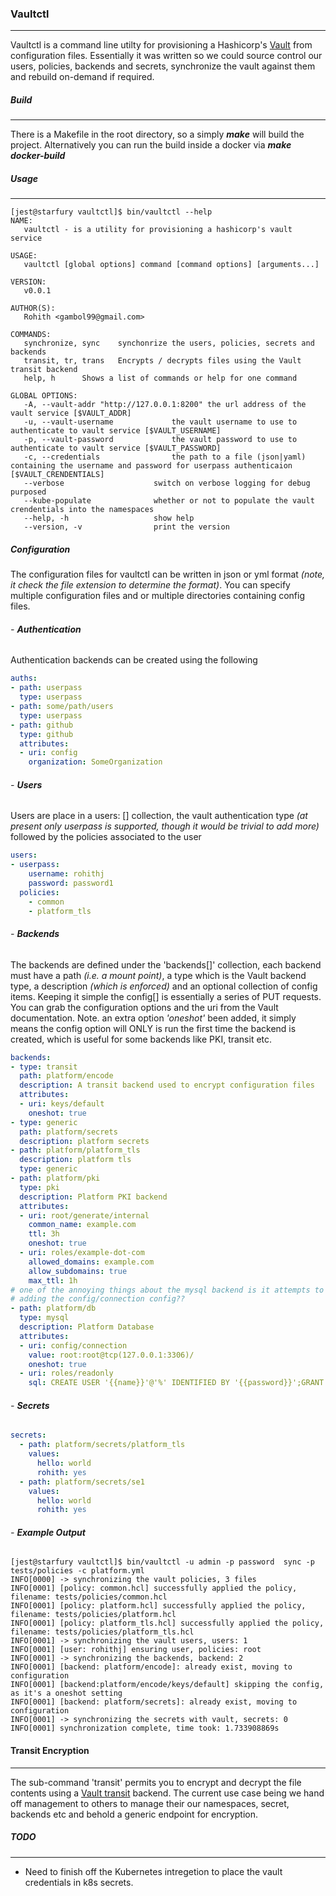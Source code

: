 ### **Vaultctl**

---
Vaultctl is a command line utilty for provisioning a Hashicorp's [Vault](https://www.vaultproject.io) from configuration files. Essentially it was written so we could source control our users, policies, backends and secrets, synchronize the vault against them and rebuild on-demand if required.
 
##### **Build**
---
 
 There is a Makefile in the root directory, so a simply ***make*** will build the project. Alternatively you can run the build inside a docker via ***make docker-build***
 
##### **Usage**
---
 
```shell
[jest@starfury vaultctl]$ bin/vaultctl --help
NAME:
   vaultctl - is a utility for provisioning a hashicorp's vault service

USAGE:
   vaultctl [global options] command [command options] [arguments...]
   
VERSION:
   v0.0.1
   
AUTHOR(S):
   Rohith <gambol99@gmail.com> 
   
COMMANDS:
   synchronize, sync	synchonrize the users, policies, secrets and backends
   transit, tr, trans	Encrypts / decrypts files using the Vault transit backend
   help, h		Shows a list of commands or help for one command
   
GLOBAL OPTIONS:
   -A, --vault-addr "http://127.0.0.1:8200"	the url address of the vault service [$VAULT_ADDR]
   -u, --vault-username 			the vault username to use to authenticate to vault service [$VAULT_USERNAME]
   -p, --vault-password 			the vault password to use to authenticate to vault service [$VAULT_PASSWORD]
   -c, --credentials 				the path to a file (json|yaml) containing the username and password for userpass authenticaion [$VAULT_CRENDENTIALS]
   --verbose					switch on verbose logging for debug purposed
   --kube-populate				whether or not to populate the vault crendentials into the namespaces
   --help, -h					show help
   --version, -v				print the version
``` 

##### **Configuration**

The configuration files for vaultctl can be written in json or yml format *(note, it check the file extension to determine the format)*. You can specify multiple configuration files and or multiple directories containing config files. 

###### - **Authentication**

Authentication backends can be created using the following

```YAML
auths:
- path: userpass
  type: userpass
- path: some/path/users
  type: userpass
- path: github
  type: github
  attributes:
  - uri: config
    organization: SomeOrganization
```

###### - **Users**

Users are place in a users: [] collection, the vault authentication type *(at present only userpass is supported, though it would be trivial to add more)* followed by the policies associated to the user

```YAML
users:
- userpass:
    username: rohithj
    password: password1
  policies:
    - common
    - platform_tls
```

###### - **Backends**

The backends are defined under the 'backends[]' collection, each backend must have a path *(i.e. a mount point)*, a type which is the Vault backend type, a description *(which is enforced)* and an optional collection of config items. Keeping it simple the config[] is essentially a series of PUT requests. You can grab the configuration options and the uri from the Vault documentation. Note. an extra option *'oneshot'* been added, it simply means the config option will ONLY is run the first time the backend is created, which is useful for some backends like PKI, transit etc.

```YAML
backends:
- type: transit
  path: platform/encode
  description: A transit backend used to encrypt configuration files
  attributes:
  - uri: keys/default
    oneshot: true
- type: generic
  path: platform/secrets
  description: platform secrets
- path: platform/platform_tls
  description: platform tls
  type: generic
- path: platform/pki
  type: pki
  description: Platform PKI backend
  attributes:
  - uri: root/generate/internal
    common_name: example.com
    ttl: 3h
    oneshot: true
  - uri: roles/example-dot-com
    allowed_domains: example.com
    allow_subdomains: true
    max_ttl: 1h 
# one of the annoying things about the mysql backend is it attempts to connect to the db when
# adding the config/connection config??
- path: platform/db
  type: mysql
  description: Platform Database
  attributes:
  - uri: config/connection
    value: root:root@tcp(127.0.0.1:3306)/
    oneshot: true
  - uri: roles/readonly
    sql: CREATE USER '{{name}}'@'%' IDENTIFIED BY '{{password}}';GRANT SELECT ON *.* TO '{{name}}'@'%'
```    

###### - **Secrets**

```YAML
secrets:
  - path: platform/secrets/platform_tls
    values:
      hello: world
      rohith: yes
  - path: platform/secrets/se1
    values:
      hello: world
      rohith: yes
```      

###### - **Example Output**

```shell
[jest@starfury vaultctl]$ bin/vaultctl -u admin -p password  sync -p tests/policies -c platform.yml
INFO[0000] -> synchronizing the vault policies, 3 files 
INFO[0001] [policy: common.hcl] successfully applied the policy, filename: tests/policies/common.hcl 
INFO[0001] [policy: platform.hcl] successfully applied the policy, filename: tests/policies/platform.hcl 
INFO[0001] [policy: platform_tls.hcl] successfully applied the policy, filename: tests/policies/platform_tls.hcl 
INFO[0001] -> synchronizing the vault users, users: 1 
INFO[0001] [user: rohithj] ensuring user, policies: root 
INFO[0001] -> synchronizing the backends, backend: 2 
INFO[0001] [backend: platform/encode]: already exist, moving to configuration 
INFO[0001] [backend:platform/encode/keys/default] skipping the config, as it's a oneshot setting 
INFO[0001] [backend: platform/secrets]: already exist, moving to configuration 
INFO[0001] -> synchronizing the secrets with vault, secrets: 0 
INFO[0001] synchronization complete, time took: 1.733908869s 
```

#### **Transit Encryption**
---
The sub-command 'transit' permits you to encrypt and decrypt the file contents using a [Vault transit](https://www.vaultproject.io/docs/secrets/transit/index.html) backend. The current use case being we hand off management to others to manage their our namespaces, secret, backends etc and behold a generic endpoint for encryption. 

##### **TODO**
---

- Need to finish off the Kubernetes intregetion to place the vault credentials in k8s secrets.
